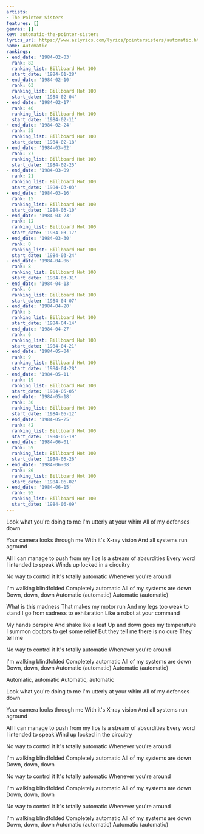 ```yaml
---
artists:
- The Pointer Sisters
features: []
genres: []
key: automatic-the-pointer-sisters
lyrics_url: https://www.azlyrics.com/lyrics/pointersisters/automatic.html
name: Automatic
rankings:
- end_date: '1984-02-03'
  rank: 82
  ranking_list: Billboard Hot 100
  start_date: '1984-01-28'
- end_date: '1984-02-10'
  rank: 63
  ranking_list: Billboard Hot 100
  start_date: '1984-02-04'
- end_date: '1984-02-17'
  rank: 40
  ranking_list: Billboard Hot 100
  start_date: '1984-02-11'
- end_date: '1984-02-24'
  rank: 35
  ranking_list: Billboard Hot 100
  start_date: '1984-02-18'
- end_date: '1984-03-02'
  rank: 27
  ranking_list: Billboard Hot 100
  start_date: '1984-02-25'
- end_date: '1984-03-09'
  rank: 21
  ranking_list: Billboard Hot 100
  start_date: '1984-03-03'
- end_date: '1984-03-16'
  rank: 15
  ranking_list: Billboard Hot 100
  start_date: '1984-03-10'
- end_date: '1984-03-23'
  rank: 12
  ranking_list: Billboard Hot 100
  start_date: '1984-03-17'
- end_date: '1984-03-30'
  rank: 8
  ranking_list: Billboard Hot 100
  start_date: '1984-03-24'
- end_date: '1984-04-06'
  rank: 8
  ranking_list: Billboard Hot 100
  start_date: '1984-03-31'
- end_date: '1984-04-13'
  rank: 6
  ranking_list: Billboard Hot 100
  start_date: '1984-04-07'
- end_date: '1984-04-20'
  rank: 5
  ranking_list: Billboard Hot 100
  start_date: '1984-04-14'
- end_date: '1984-04-27'
  rank: 6
  ranking_list: Billboard Hot 100
  start_date: '1984-04-21'
- end_date: '1984-05-04'
  rank: 9
  ranking_list: Billboard Hot 100
  start_date: '1984-04-28'
- end_date: '1984-05-11'
  rank: 19
  ranking_list: Billboard Hot 100
  start_date: '1984-05-05'
- end_date: '1984-05-18'
  rank: 30
  ranking_list: Billboard Hot 100
  start_date: '1984-05-12'
- end_date: '1984-05-25'
  rank: 42
  ranking_list: Billboard Hot 100
  start_date: '1984-05-19'
- end_date: '1984-06-01'
  rank: 59
  ranking_list: Billboard Hot 100
  start_date: '1984-05-26'
- end_date: '1984-06-08'
  rank: 86
  ranking_list: Billboard Hot 100
  start_date: '1984-06-02'
- end_date: '1984-06-15'
  rank: 95
  ranking_list: Billboard Hot 100
  start_date: '1984-06-09'
---
```


Look what you're doing to me
I'm utterly at your whim
All of my defenses down

Your camera looks through me
With it's X-ray vision
And all systems run aground

All I can manage to push from my lips
Is a stream of absurdities
Every word I intended to speak
Winds up locked in a circuitry

No way to control it
It's totally automatic
Whenever you're around

I'm walking blindfolded
Completely automatic
All of my systems are down
Down, down, down
Automatic (automatic)
Automatic (automatic)

What is this madness
That makes my motor run
And my legs too weak to stand
I go from sadness to exhilaration
Like a robot at your command

My hands perspire
And shake like a leaf
Up and down goes my temperature
I summon doctors to get some relief
But they tell me there is no cure
They tell me

No way to control it
It's totally automatic
Whenever you're around

I'm walking blindfolded
Completely automatic
All of my systems are down
Down, down, down
Automatic (automatic)
Automatic (automatic)

Automatic, automatic
Automatic, automatic

Look what you're doing to me
I'm utterly at your whim
All of my defenses down

Your camera looks through me
With it's X-ray vision
And all systems run aground

All I can manage to push from my lips
Is a stream of absurdities
Every word I intended to speak
Wind up locked in the circuitry

No way to control it
It's totally automatic
Whenever you're around

I'm walking blindfolded
Completely automatic
All of my systems are down
Down, down, down

No way to control it
It's totally automatic
Whenever you're around

I'm walking blindfolded
Completely automatic
All of my systems are down
Down, down, down

No way to control it
It's totally automatic
Whenever you're around

I'm walking blindfolded
Completely automatic
All of my systems are down
Down, down, down
Automatic (automatic)
Automatic (automatic)



